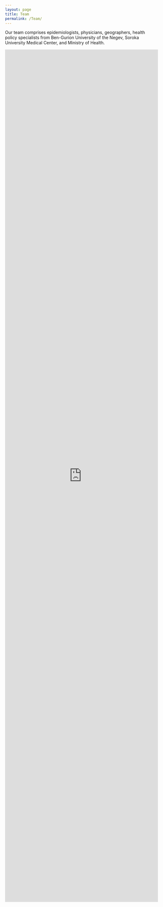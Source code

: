 ```yaml
---
layout: page
title: Team
permalink: /Team/
---
```

Our team comprises epidemiologists, physicians, geographers, health policy specialists from Ben-Gurion University of the Negev, Soroka University Medical Center, and Ministry of Health. 
<p><iframe src="https://vsevkayf.github.io/OmarKhayyam/pages/teamframe.html" width="100%" height="2800" overflow="auto" scrolling="no" frameBorder="0" allowfullscreen></iframe>
</p>
